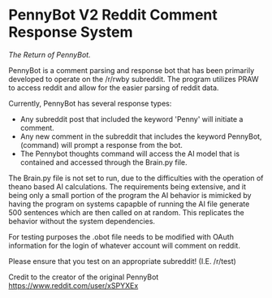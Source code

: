 # PennyBot V2 Reddit Comment Response System

_The Return of PennyBot._

PennyBot is a comment parsing and response bot that has been primarily developed to operate on the /r/rwby subreddit. 
The program utilizes PRAW to access reddit and allow for the easier parsing of reddit data. 

Currently, PennyBot has several response types: 

* Any subreddit post that included the keyword 'Penny' will initiate a comment. 
* Any new comment in the subreddit that includes the keyword PennyBot, (command) will prompt a response from the bot. 
* The Pennybot thoughts command will access the AI model that is contained and accessed through the Brain.py file. 

The Brain.py file is not set to run, due to the difficulties with the operation of theano based AI calculations. The requirements being extensive, and it being only a small portion of the program the AI behavior is mimicked by having the program on systems capapble of running the AI file generate 500 sentences which are then called on at random. This replicates the behavior without the system dependencies.

For testing purposes the .obot file needs to be modified with OAuth information for the login of whatever account will comment on reddit. 

Please ensure that you test on an appropriate subreddit! (I.E. /r/test) 

Credit to the creator of the original PennyBot https://www.reddit.com/user/xSPYXEx